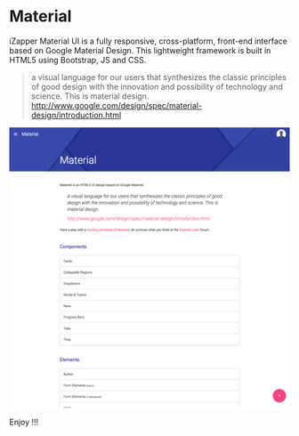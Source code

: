 # Material

iZapper Material UI is a fully responsive, cross-platform, front-end interface based on Google Material Design. This lightweight framework is built in HTML5 using Bootstrap, JS and CSS.

> a visual language for our users that synthesizes the classic principles of good design with the innovation and possibility of technology and science. This is material design.
> http://www.google.com/design/spec/material-design/introduction.html

![Material Project Site](./images/screenshots/material01.png)

Enjoy !!!
